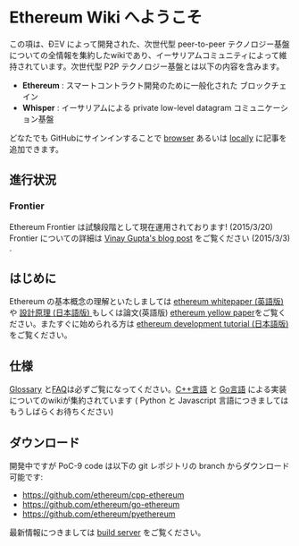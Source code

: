 # Ethereum Wiki へようこそ

この項は、ÐΞV によって開発された、次世代型 peer-to-peer テクノロジー基盤についての全情報を集約したwikiであり、イーサリアムコミュニティによって維持されています。次世代型 P2P テクノロジー基盤とは以下の内容を含みます。  
* **Ethereum** : スマートコントラクト開発のために一般化された ブロックチェイン   
* **Whisper** : イーサリアムによる private low-level datagram コミュニケーション基盤

どなたでも GitHubにサインインすることで [browser](https://help.github.com/articles/editing-wiki-pages-via-the-online-interface) あるいは [locally](https://help.github.com/articles/adding-and-editing-wiki-pages-locally) に記事を追加できます。

## 進行状況 

### Frontier 

Ethereum Frontier は試験段階として現在運用されております! (2015/3/20)  
Frontier についての詳細は [Vinay Gupta's blog post](https://blog.ethereum.org/2015/03/03/ethereum-launch-process/) をご覧ください (2015/3/3) .

## はじめに
Ethereum の基本概念の理解といたしましては [ethereum whitepaper (英語版) ](https://github.com/ethereum/wiki/wiki/White-Paper) や [設計原理 (日本語版) ](https://github.com/ethereum/wiki/wiki/%5BJapanese%5D-Design-Rationale--(設計原理)) もしくは論文(英語版) [ethereum yellow paper](http://gavwood.com/Paper.pdf)をご覧ください。またすぐに始められる方は [ethereum development tutorial (日本語版) ](https://github.com/ethereum/wiki/wiki/%5BJapanese%5D--Ethereum-Development-Tutorial) をご覧ください。

## 仕様
[Glossary](https://github.com/ethereum/wiki/wiki/Glossary) と[FAQ](https://github.com/ethereum/wiki/wiki/FAQ)は必ずご覧になってください。[C++言語](https://github.com/ethereum/cpp-ethereum/wiki) と [Go言語](https://github.com/ethereum/go-ethereum/wiki) による実装についてのwikiが集約されています ( Python と Javascript 言語につきましてはもうしばらくお待ちください)

## ダウンロード
開発中ですが PoC-9 code は以下の git レポジトリの branch からダウンロード可能です:
- https://github.com/ethereum/cpp-ethereum
- https://github.com/ethereum/go-ethereum
- https://github.com/ethereum/pyethereum

最新情報につきましては [build server](http://build.ethdev.com/console) をご覧ください。